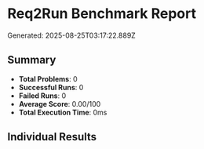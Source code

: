 # Req2Run Benchmark Report

Generated: 2025-08-25T03:17:22.889Z

## Summary
- **Total Problems**: 0
- **Successful Runs**: 0
- **Failed Runs**: 0
- **Average Score**: 0.00/100
- **Total Execution Time**: 0ms

## Individual Results

